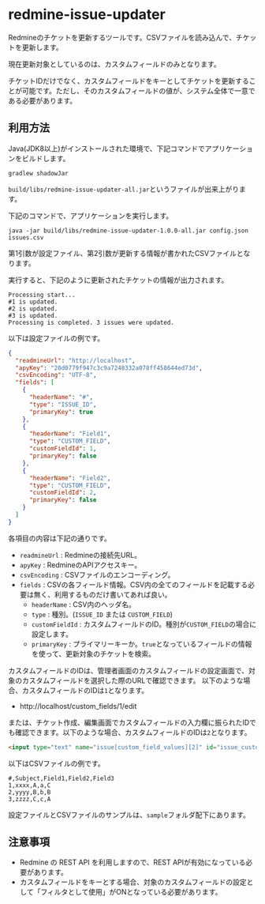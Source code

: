 # redmine-issue-updater

Redmineのチケットを更新するツールです。CSVファイルを読み込んで、チケットを更新します。

現在更新対象としているのは、カスタムフィールドのみとなります。

チケットIDだけでなく、カスタムフィールドをキーとしてチケットを更新することが可能です。ただし、そのカスタムフィールドの値が、システム全体で一意である必要があります。

## 利用方法

Java(JDK8以上)がインストールされた環境で、下記コマンドでアプリケーションをビルドします。

```
gradlew shadowJar
```

`build/libs/redmine-issue-updater-all.jar`というファイルが出来上がります。

下記のコマンドで、アプリケーションを実行します。

```
java -jar build/libs/redmine-issue-updater-1.0.0-all.jar config.json issues.csv
```

第1引数が設定ファイル、第2引数が更新する情報が書かれたCSVファイルとなります。

実行すると、下記のように更新されたチケットの情報が出力されます。

```
Processing start...
#1 is updated.
#2 is updated.
#3 is updated.
Processing is completed. 3 issues were updated.
```

以下は設定ファイルの例です。

```json
{
  "readmineUrl": "http://localhost",
  "apyKey": "20d0779f947c3c9a7248332a078ff458644ed73d",
  "csvEncoding": "UTF-8",
  "fields": [
    {
      "headerName": "#",
      "type": "ISSUE_ID",
      "primaryKey": true
    },
    {
      "headerName": "Field1",
      "type": "CUSTOM_FIELD",
      "customFieldId": 1,
      "primaryKey": false
    },
    {
      "headerName": "Field2",
      "type": "CUSTOM_FIELD",
      "customFieldId": 2,
      "primaryKey": false
    }
  ]
}
```

各項目の内容は下記の通りです。

* `readmineUrl` : Redmineの接続先URL。
* `apyKey` : RedmineのAPIアクセスキー。
* `csvEncoding` : CSVファイルのエンコーディング。
* `fields` : CSVの各フィールド情報。CSV内の全てのフィールドを記載する必要は無く、利用するものだけ書いてあれば良い。
    * `headerName` : CSV内のヘッダ名。
    * `type` : 種別。(`ISSUE_ID` または `CUSTOM_FIELD`)
    * `customFieldId` : カスタムフィールドのID。種別が`CUSTOM_FIELD`の場合に設定します。
    * `primaryKey` : プライマリーキーか。`true`となっているフィールドの情報を使って、更新対象のチケットを検索。

カスタムフィールドのIDは、管理者画面のカスタムフィールドの設定画面で、対象のカスタムフィールドを選択した際のURLで確認できます。
以下のような場合、カスタムフィールドのIDは`1`となります。

* http://localhost/custom_fields/1/edit

または、チケット作成、編集画面でカスタムフィールドの入力欄に振られたIDでも確認できます。以下のような場合、カスタムフィールドのIDは`2`となります。

```html
<input type="text" name="issue[custom_field_values][2]" id="issue_custom_field_values_2" value="A" class="string_cf">
```

以下はCSVファイルの例です。

```csv
#,Subject,Field1,Field2,Field3
1,xxxx,A,a,C
2,yyyy,B,b,B
3,zzzz,C,c,A
```

設定ファイルとCSVファイルのサンプルは、`sample`フォルダ配下にあります。

## 注意事項

* Redmine の REST API を利用しますので、REST APIが有効になっている必要があります。
* カスタムフィールドをキーとする場合、対象のカスタムフィールドの設定として「フィルタとして使用」がONとなっている必要があります。
